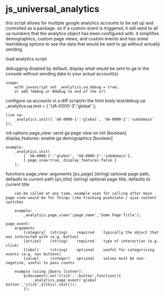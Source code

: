 js_universal_analytics
======================

this script allows for multiple google analytics accounts to be set up and controlled as a package. so if a custom event is triggered, it will send to all ua numbers that the analytics object has been configured with. it simplifies demographics, custom page views, and custom events and has some test/debug options to see the data that would be sent to ga without actually sending.

load analytics script
    <script type="text/javascript" charset="utf-8" src="/path/to/universal_analytics.js"></script>

debugging
    disabed by default, display what would be sent to ga in the console without sending data to your actual account(s)
    
    usage:
        with javascript set _analytics.ua.debug = true;
        or add ?debug or #debug to end of the url
    
configure ua accounts in a diff script/in the html body
    test/debug ua:
        _analytics.ua.test = { 'UA-0000-3':'global' };

    live ua:
        _analytics.init({ 'UA-0000-1':'global', 'UA-0000-2':'subdomain' });

init options
    page_view: send ga page view on init [boolean]
    display_features: enable ga demographics [boolean]
    
    example:
        _analytics.init(
            { 'UA-0000-1':'global', 'UA-0000-2':'subdomain'},
            { page_view:true, display_features:false }
        );

functions
    page_view:
        arguments
            [pv_page]   (string)    optional    page path, defaults to current path
            [pv_title]  (string)    optional    page title, defaults to current title
            
        can be called at any time, example uses for calling after main page view would be for things like tracking pushstate / ajax content switches
        
        example:
            _analytics.page_view('/page_name','Some Page Title');

    page_event:
        arguments
            [category]	(string)	required	typically the object that was interacted with (e.g. button)
            [action]	(string)	required	type of interaction (e.g. click)
            [label]		(string)	optional	useful for categorizing events (e.g. nav buttons)
			[value]		(integer)	optional	values must be non-negative, useful to pass counts
        
        example (using jQuery listner):
            $(document).on('click','.button',function(){
                _analytics.page_event('global button','click',$(this).text());
            });




